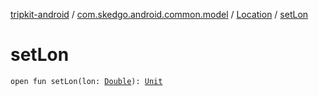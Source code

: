 [tripkit-android](../../index.md) / [com.skedgo.android.common.model](../index.md) / [Location](index.md) / [setLon](./set-lon.md)

# setLon

`open fun setLon(lon: `[`Double`](https://kotlinlang.org/api/latest/jvm/stdlib/kotlin/-double/index.html)`): `[`Unit`](https://kotlinlang.org/api/latest/jvm/stdlib/kotlin/-unit/index.html)